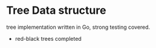 # Tree Data structure
tree implementation written in Go, strong testing covered.


- red-black trees completed
